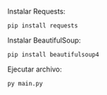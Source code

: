 Instalar Requests:

`pip install requests`

Instalar BeautifulSoup:

`pip install beautifulsoup4`

Ejecutar archivo:

`py main.py`